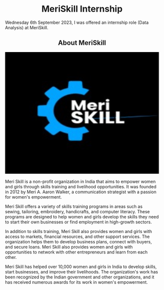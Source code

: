 <h1 align = 'center'> MeriSkill Internship
</h1>
Wednesday 6th September 2023, I was offered an internship role (Data Analysis) at MeriSkill.
<h2 align ='center'> About MeriSkill
</h2>
<p align="center">
  <img src="https://github.com/Gbekoilias/MeriSkills/blob/main/Week%201/Meri%20Skill%20Logo.jpg" alt="Description of the image" height = 400 width = 1300>
</p>

Meri Skill is a non-profit organization in India that aims to empower women and girls through skills training and livelihood opportunities. It was founded in 2012 by Meri A. Aaron Walker, a communication strategist with a passion for women's empowerment.

Meri Skill offers a variety of skills training programs in areas such as sewing, tailoring, embroidery, handicrafts, and computer literacy. These programs are designed to help women and girls develop the skills they need to start their own businesses or find employment in high-growth sectors.

In addition to skills training, Meri Skill also provides women and girls with access to markets, financial resources, and other support services. The organization helps them to develop business plans, connect with buyers, and secure loans. Meri Skill also provides women and girls with opportunities to network with other entrepreneurs and learn from each other.

Meri Skill has helped over 10,000 women and girls in India to develop skills, start businesses, and improve their livelihoods. The organization's work has been recognized by the Indian government and other organizations, and it has received numerous awards for its work in women's empowerment.
